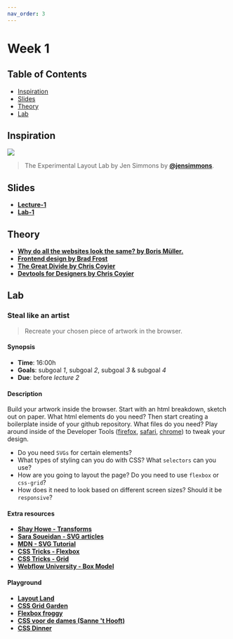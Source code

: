 ```yaml
---
nav_order: 3
---
```



# Week 1

## Table of Contents

*   [Inspiration](#inspiration)
*   [Slides](#slides)
*   [Theory](#theory)
*   [Lab](#assignments)

## Inspiration

[![][inspiration-cover]][inspiration-link]

> The Experimental Layout Lab by Jen Simmons by [**@jensimmons**][inspiration-author].

## Slides
*  [**Lecture-1**][slides-lecture]
*  [**Lab-1**][slides-lab]

## Theory
* [**Why do all the websites look the same? by Boris Müller.**](https://medium.com/s/story/on-the-visual-weariness-of-the-web-8af1c969ce73)
* [**Frontend design by Brad Frost**](http://bradfrost.com/blog/post/frontend-design/)
* [**The Great Divide by Chris Coyier**](https://css-tricks.com/the-great-divide/)
* [**Devtools for Designers by Chris Coyier**](https://css-tricks.com/devtools-for-designers/)

## Lab

### Steal like an artist

> Recreate your chosen piece of artwork in the browser.

#### Synopsis

*   **Time**: 16:00h
*   **Goals**: subgoal _1_, subgoal _2_, subgoal _3_ & subgoal _4_
*   **Due**: before _lecture 2_

#### Description
Build your artwork inside the browser. Start with an html breakdown, sketch out on paper. What html elements do you need? Then start creating a boilerplate inside of your github repository. What files do you need? Play around inside of the Developer Tools ([firefox](https://developer.mozilla.org/en-US/docs/Tools), [safari](https://support.apple.com/guide/safari/use-the-developer-tools-in-the-develop-menu-sfri20948/mac), [chrome](https://developers.google.com/web/tools/chrome-devtools/)) to tweak your design.

* Do you need `SVGs` for certain elements?
* What types of styling can you do with CSS? What `selectors` can you use?
* How are you going to layout the page? Do you need to use `flexbox` or `css-grid`?
* How does it need to look based on different screen sizes? Should it be `responsive`?

#### Extra resources
* [**Shay Howe - Transforms**][theory-transforms]
* [**Sara Soueidan - SVG articles**][theory-svg]
* [**MDN - SVG Tutorial**][theory-mdn]
* [**CSS Tricks - Flexbox**][theory-flexbox]
* [**CSS Tricks - Grid**][theory-grid]
* [**Webflow University - Box Model**][wf-box]

#### Playground
*   [**Layout Land**](https://www.youtube.com/channel/UC7TizprGknbDalbHplROtag)
*   [**CSS Grid Garden**](https://cssgridgarden.com/)
*   [**Flexbox froggy**](https://flexboxfroggy.com/)
*   [**CSS voor de dames (Sanne 't Hooft)**](https://sinds1971.nl/cssvoordedames/)
*   [**CSS Dinner**](https://flukeout.github.io/)

[inspiration-cover]: /assets/inspiration-lab.png
[inspiration-link]: https://labs.jensimmons.com/
[inspiration-author]: https://twitter.com/jensimmons
[theory-transforms]: https://learn.shayhowe.com/advanced-html-css/css-transforms/
[theory-svg]: https://www.sarasoueidan.com/tags/svg/
[theory-mdn]: https://developer.mozilla.org/en-US/docs/Web/SVG/Tutorial
[theory-flexbox]: https://css-tricks.com/snippets/css/a-guide-to-flexbox/
[theory-grid]: https://css-tricks.com/snippets/css/complete-guide-grid/
[wf-box]: https://www.youtube.com/watch?v=MrAnu4zdjjY&list=PLPmnoMVpkxfiYN2cE4qY9G9gIkz8YDY-u&index=3
[slides-lecture]: https://docs.google.com/presentation/d/1VKcjJvkK36oRYdg0qjeyKFFZ-bxgzYAF74BumABK9D8/edit?usp=sharing
[slides-lab]: https://docs.google.com/presentation/d/1mLlXQWQUqPcvqMK8VKh7Ov38bxLd2JKEC1WgWi64Sbw/edit?usp=sharing
